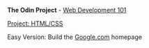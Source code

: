 **The Odin Project** - [Web Development 101](https://www.theodinproject.com/courses/web-development-101)

[Project: HTML/CSS](https://www.theodinproject.com/courses/web-development-101/lessons/html-css?ref=lnav)

Easy Version: Build the [Google.com](http://google.com) homepage
